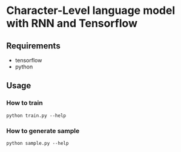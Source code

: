 # Character-Level language model with RNN and Tensorflow

## Requirements
- tensorflow
- python

## Usage
### How to train
`python train.py --help`

### How to generate sample
`python sample.py --help`

